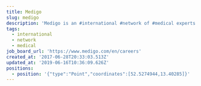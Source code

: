 ```yaml
---
title: Medigo
slug: medigo
description: 'Medigo is an #international #network of #medical experts'
tags:
  - international
  - network
  - medical
job_board_url: 'https://www.medigo.com/en/careers'
created_at: '2017-06-28T20:33:03.513Z'
updated_at: '2019-06-16T10:36:09.626Z'
positions:
  - position: '{"type":"Point","coordinates":[52.5274944,13.40285]}'
---
```


